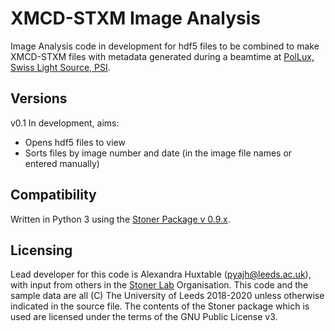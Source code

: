 # XMCD-STXM Image Analysis
Image Analysis code in development for hdf5 files to be combined to make XMCD-STXM files with metadata generated during a beamtime at [PolLux, Swiss Light Source, PSI](https://www.psi.ch/en/sls/pollux).

## Versions
v0.1 In development, aims:
<ul>
<li> Opens hdf5 files to view
<li> Sorts files by image number and date (in the image file names or entered manually) </li> 
</ul>

## Compatibility
Written in Python 3 using the [Stoner Package v 0.9.x](https://github.com/stonerlab/Stoner-PythonCode).

## Licensing
Lead developer for this code is Alexandra Huxtable (pyajh@leeds.ac.uk), with input from others in the [Stoner Lab](https://github.com/stonerlab) Organisation.
This code and the sample data are all (C) The University of Leeds 2018-2020 unless otherwise indicated in the source file. The contents of the Stoner package which is used are licensed under the terms of the GNU Public License v3.
